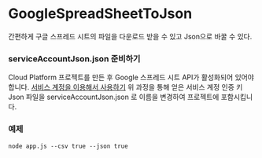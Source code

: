 # GoogleSpreadSheetToJson
간편하게 구글 스프레드 시트의 파일을 다운로드 받을 수 있고 Json으로 바꿀 수 있다.

### serviceAccountJson.json 준비하기
Cloud Platform 프로젝트를 만든 후 Google 스프레드 시트 API가 활성화되어 있어야 합니다.
[서비스 계정을 이용해서 사용하기](https://theoephraim.github.io/node-google-spreadsheet/#/getting-started/authentication?id=service-account)
위 과정을 통해 얻은 서비스 계정 인증 키 Json 파일을 serviceAccountJson.json 로 이름을 변경하여 프로젝트에 포함시킵니다.

### 예제
```
node app.js --csv true --json true
```